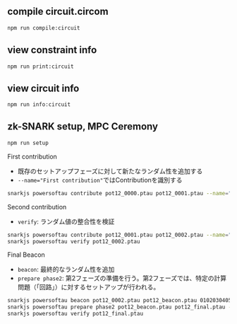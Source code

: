 ## compile circuit.circom
```bash
npm run compile:circuit
```

## view constraint info
```bash
npm run print:circuit
```

## view circuit info
```bash
npm run info:circuit
```

## zk-SNARK setup, MPC Ceremony
```bash
npm run setup
```

First contribution
- 既存のセットアップフェーズに対して新たなランダム性を追加する
- `--name="First contribution"`ではContributionを識別する
```bash
snarkjs powersoftau contribute pot12_0000.ptau pot12_0001.ptau --name="First contribution" -v
```

Second contribution
- `verify`: ランダム値の整合性を検証
```bash
snarkjs powersoftau contribute pot12_0001.ptau pot12_0002.ptau --name="Second contribution" -v -e="some random text"
snarkjs powersoftau verify pot12_0002.ptau
```

Final Beacon
- `beacon`: 最終的なランダム性を追加
- `prepare phase2`: 第2フェーズの準備を行う。第2フェーズでは、特定の計算問題（「回路」）に対するセットアップが行われる。
```bash
snarkjs powersoftau beacon pot12_0002.ptau pot12_beacon.ptau 0102030405060708090a0b0c0d0e0f101112131415161718191a1b1c1d1e1f 10 -n="Final Beacon"
snarkjs powersoftau prepare phase2 pot12_beacon.ptau pot12_final.ptau -v
snarkjs powersoftau verify pot12_final.ptau
```